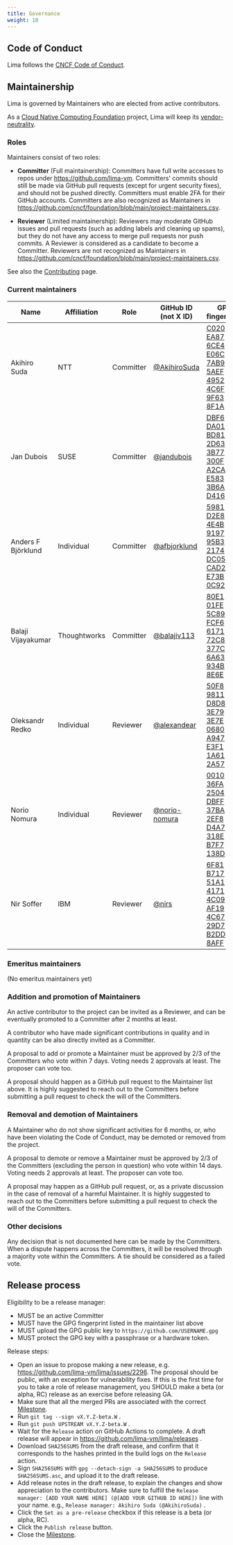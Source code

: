 ```yaml
---
title: Governance
weight: 10
---
```


<!-- The governance model is similar to https://github.com/containerd/project/blob/main/GOVERNANCE.md but simplified -->

## Code of Conduct
Lima follows the [CNCF Code of Conduct](https://github.com/cncf/foundation/blob/main/code-of-conduct.md).

## Maintainership
Lima is governed by Maintainers who are elected from active contributors.

As a [Cloud Native Computing Foundation](https://cncf.io/) project, Lima will keep its [vendor-neutrality](https://contribute.cncf.io/maintainers/community/vendor-neutrality/).

### Roles
Maintainers consist of two roles:

- **Committer** (Full maintainership): Committers have full write accesses to repos under <https://github.com/lima-vm>.
  Committers' commits should still be made via GitHub pull requests (except for urgent security fixes), and should not be pushed directly.
  Committers must enable 2FA for their GitHub accounts.
  Committers are also recognized as Maintainers in <https://github.com/cncf/foundation/blob/main/project-maintainers.csv>.

- **Reviewer** (Limited maintainership): Reviewers may moderate GitHub issues and pull requests (such as adding labels and cleaning up spams),
  but they do not have any access to merge pull requests nor push commits.
  A Reviewer is considered as a candidate to become a Committer.
  Reviewers are not recognized as Maintainers in <https://github.com/cncf/foundation/blob/main/project-maintainers.csv>.

See also the [Contributing](../contributing) page.

### Current maintainers

<!-- When updating the affiliation, update https://github.com/cncf/foundation/blob/main/project-maintainers.csv too -->

| Name               | Affiliation  | Role      | GitHub ID (not X ID)                             | GPG fingerprint                                                                           |
|--------------------|--------------|-----------|--------------------------------------------------|-------------------------------------------------------------------------------------------|
| Akihiro Suda       | NTT          | Committer | [@AkihiroSuda](https://github.com/AkihiroSuda)   | [C020 EA87 6CE4 E06C 7AB9  5AEF 4952 4C6F 9F63 8F1A](https://github.com/AkihiroSuda.gpg)  |
| Jan Dubois         | SUSE         | Committer | [@jandubois](https://github.com/jandubois)       | [DBF6 DA01 BD81 2D63 3B77  300F A2CA E583 3B6A D416](https://github.com/jandubois.gpg)    |
| Anders F Björklund | Individual   | Committer | [@afbjorklund](https://github.com/afbjorklund)   | [5981 D2E8 4E4B 9197 95B3  2174 DC05 CAD2 E73B 0C92](https://github.com/afbjorklund.gpg)  |
| Balaji Vijayakumar | Thoughtworks | Committer | [@balajiv113](https://github.com/balajiv113)     | [80E1 01FE 5C89 FCF6 6171  72C8 377C 6A63 934B 8E6E](https://github.com/balajiv113.gpg)   |
| Oleksandr Redko    | Individual   | Reviewer  | [@alexandear](https://github.com/alexandear)     | [50F8 9811 D8D8 3E79 3E7E  0680 A947 E3F1 1A61 2A57](https://github.com/alexandear.gpg)   |
| Norio Nomura       | Individual   | Reviewer  | [@norio-nomura](https://github.com/norio-nomura) | [0010 36FA 2504 DBFF 37BA  2EF8 D4A7 318E B7F7 138D](https://github.com/norio-nomura.gpg) |
| Nir Soffer         | IBM          | Reviewer  | [@nirs](https://github.com/nirs)                 | [6F81 B717 51A1 4171 4C09  AF19 4C67 29D7 B2DD 8AFF](https://github.com/nirs.gpg)         |

### Emeritus maintainers
(No emeritus maintainers yet)

### Addition and promotion of Maintainers
An active contributor to the project can be invited as a Reviewer,
and can be eventually promoted to a Committer after 2 months at least.

A contributor who have made significant contributions in quality and in quantity
can be also directly invited as a Committer.

A proposal to add or promote a Maintainer must be approved by 2/3 of the Committers who vote within 7 days.
Voting needs 2 approvals at least. The proposer can vote too.

A proposal should happen as a GitHub pull request to the Maintainer list above.
It is highly suggested to reach out to the Committers before submitting a pull request to check the will of the Committers.

### Removal and demotion of Maintainers
A Maintainer who do not show significant activities for 6 months, or, who have been violating the Code of Conduct,
may be demoted or removed from the project.

A proposal to demote or remove a Maintainer must be approved by 2/3 of the Committers (excluding the person in question) who vote within 14 days.
Voting needs 2 approvals at least. The proposer can vote too.

A proposal may happen as a GitHub pull request, or, as a private discussion in the case of removal of a harmful Maintainer.
It is highly suggested to reach out to the Committers before submitting a pull request to check the will of the Committers.

### Other decisions
Any decision that is not documented here can be made by the Committers.
When a dispute happens across the Committers, it will be resolved through a majority vote within the Committers.
A tie should be considered as a failed vote.

## Release process

Eligibility to be a release manager:
- MUST be an active Committer
- MUST have the GPG fingerprint listed in the maintainer list above
- MUST upload the GPG public key to `https://github.com/USERNAME.gpg`
- MUST protect the GPG key with a passphrase or a hardware token.

Release steps:
- Open an issue to propose making a new release, e.g. <https://github.com/lima-vm/lima/issues/2296>.
  The proposal should be public, with an exception for vulnerability fixes.
  If this is the first time for you to take a role of release management,
  you SHOULD make a beta (or alpha, RC) release as an exercise before releasing GA.
- Make sure that all the merged PRs are associated with the correct [Milestone](https://github.com/lima-vm/lima/milestones).
- Run `git tag --sign vX.Y.Z-beta.W` .
- Run `git push UPSTREAM vX.Y.Z-beta.W` .
- Wait for the `Release` action on GitHub Actions to complete. A draft release will appear in https://github.com/lima-vm/lima/releases .
- Download `SHA256SUMS` from the draft release, and confirm that it corresponds to the hashes printed in the build logs on the `Release` action.
- Sign `SHA256SUMS` with `gpg --detach-sign -a SHA256SUMS` to produce `SHA256SUMS.asc`, and upload it to the draft release.
- Add release notes in the draft release, to explain the changes and show appreciation to the contributors.
  Make sure to fulfill the `Release manager: [ADD YOUR NAME HERE] (@[ADD YOUR GITHUB ID HERE])` line with your name.
  e.g., `Release manager: Akihiro Suda (@AkihiroSuda)` .
- Click the `Set as a pre-release` checkbox if this release is a beta (or alpha, RC).
- Click the `Publish release` button.
- Close the [Milestone](https://github.com/lima-vm/lima/milestones).
